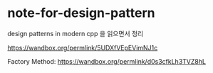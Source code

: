 # note-for-design-pattern
design patterns in modern cpp 을 읽으면서 정리

https://wandbox.org/permlink/5UDXfVEpEVimNJ1c

Factory Method: https://wandbox.org/permlink/d0s3cfkLh3TVZ8hL

